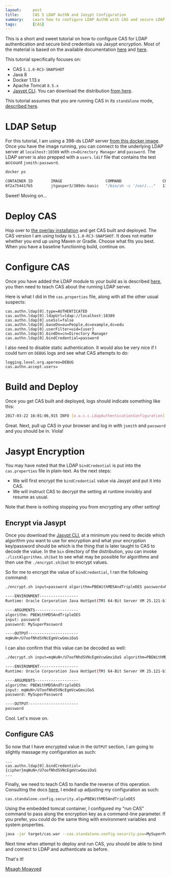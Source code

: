 ```yaml
---
layout:     post
title:      CAS 5 LDAP AuthN and Jasypt Configuration
summary:    Learn how to configure LDAP AuthN with CAS and secure LDAP credentials via Jasypt.
tags:       [CAS]
---
```


This is a short and sweet tutorial on how to configure CAS for LDAP authentication and secure bind credentials via Jasypt encryption.
Most of the material is based on the available documentation [here](https://apereo.github.io/cas/development/installation/Configuration-Properties-Security.html) and [here](https://apereo.github.io/cas/development/installation/LDAP-Authentication.html).

This tutorial specifically focuses on:

- CAS `5.1.0-RC3-SNAPSHOT`
- Java 8
- Docker 1.13.x
- Apache Tomcat `8.5.x`
- [Jasypt CLI](http://www.jasypt.org/cli.html). You can download the distribution [from here](http://www.jasypt.org/download.html).

This tutorial assumes that you are running CAS in its `standalone` mode, [described here](https://apereo.github.io/cas/development/installation/Configuration-Server-Management.html).

# LDAP Setup

For this tutorial, I am using a 398-ds LDAP server [from this docker image](https://github.com/jtgasper3/docker-images/tree/master/389-ds).
Once you have the image running, you can connect to the underlying LDAP server at `localhost:10389` with `cn=Directory Manager` and `password`. The LDAP server is also prepped with a `users.ldif` file that contains the test account `jsmith:password`.

```bash
docker ps

CONTAINER ID        IMAGE                   COMMAND                  CREATED             STATUS              PORTS                    NAMES
0f2a75441fb5        jtgasper3/389ds-basic   "/bin/sh -c '/usr/..."   11 days ago         Up 6 minutes        0.0.0.0:10389->389/tcp   ldap-server
```

Sweet! Moving on...

# Deploy CAS

Hop over to [the overlay installation](https://apereo.github.io/cas/development/installation/Maven-Overlay-Installation.html) and get CAS built and deployed. The CAS version I am using today is `5.1.0-RC3-SNAPSHOT`. It does not matter whether you end up using Maven or Gradle. Choose what fits you best. When you have a baseline functioning build, continue on.

# Configure CAS

Once you have added the LDAP module to your build as is described [here](https://apereo.github.io/cas/development/installation/LDAP-Authentication.html), you then need to teach CAS about the running LDAP server.

Here is what I did in the `cas.properties` file, along with all the other usual suspects:

```properties
cas.authn.ldap[0].type=AUTHENTICATED
cas.authn.ldap[0].ldapUrl=ldap://localhost:10389
cas.authn.ldap[0].useSsl=false
cas.authn.ldap[0].baseDn=ou=People,dc=example,dc=edu
cas.authn.ldap[0].userFilter=uid={user}
cas.authn.ldap[0].bindDn=cn=Directory Manager
cas.authn.ldap[0].bindCredential=password
```

I also need to disable static authentication. It would also be very nice if I could turn on `DEBUG` logs and see what CAS attempts to do:

```properties
logging.level.org.apereo=DEBUG
cas.authn.accept.users=
```

# Build and Deploy

Once you get CAS built and deployed, logs should indicate something like this:

```bash
2017-03-22 16:01:06,915 INFO [o.a.c.c.LdapAuthenticationConfiguration] - <Ldap authentication for [LdapAuthenticationHandler] is to chain principal resolvers via [[org.apereo.cas.authentication.principal.resolvers.ChainingPrincipalResolver@1452f4cb[chain=[org.apereo.cas.authentication.principal.resolvers.PersonDirectoryPrincipalResolver@1b7c5e6a[returnNullIfNoAttributes=false,principalAttributeName=<null>], org.apereo.cas.authentication.principal.resolvers.EchoingPrincipalResolver@6824495c[]]]]] for attribute resolution>
```

Great. Next, pull up CAS in your browser and log in with `jsmith` and `password` and you should be in. Viola!

# Jasypt Encryption

You may have noted that the LDAP `bindCredential` is put into the `cas.properties` file in plain-text. As the next steps:

- We will first encrypt the `bindCredential` value via Jasypt and put it into CAS.
- We will instruct CAS to decrypt the setting at runtime invisibly and resume as usual.

Note that there is nothing stopping you from encrypting any other setting!

## Encrypt via Jasypt

Once you download the [Jasypt CLI](http://www.jasypt.org/cli.html), at a minimum you need to decide which algorithm you want to use for encryption and what your encryption key/password should be which is the thing that is later taught to CAS to decode the value. In the `bin` directory of the distribution, you can invoke `./listAlgorithms.sh|bat` to see what may be possible for algorithms and then use the `./encrypt.sh|bat` to encrypt values.

So for me to encrypt the value of `bindCredential`, I ran the following command:

```bash
./encrypt.sh input=password algorithm=PBEWithMD5AndTripleDES password=MySuperPassword

----ENVIRONMENT-----------------
Runtime: Oracle Corporation Java HotSpot(TM) 64-Bit Server VM 25.121-b13 

----ARGUMENTS-------------------
algorithm: PBEWithMD5AndTripleDES
input: password
password: MySuperPassword

----OUTPUT----------------------
mqWuN+/U7oofNhdSVNcEgmVcwGmxiOaS
```

I can also confirm that this value can be decoded as well:

```bash
./decrypt.sh input=mqWuN+/U7oofNhdSVNcEgmVcwGmxiOaS algorithm=PBEWithMD5AndTripleDES password=MySuperPassword

----ENVIRONMENT-----------------
Runtime: Oracle Corporation Java HotSpot(TM) 64-Bit Server VM 25.121-b13 

----ARGUMENTS-------------------
algorithm: PBEWithMD5AndTripleDES
input: mqWuN+/U7oofNhdSVNcEgmVcwGmxiOaS
password: MySuperPassword

----OUTPUT----------------------
password
```

Cool. Let's move on.

## Configure CAS

So now that I have encrypted value in the `OUTPUT` section, I am going to slightly massage my configuration as such:

```properties
...
cas.authn.ldap[0].bindCredential={cipher}mqWuN+/U7oofNhdSVNcEgmVcwGmxiOaS
...
```

Finally, we need to teach CAS to handle the reverse of this operation. Consulting the docs [here](https://apereo.github.io/cas/development/installation/Configuration-Properties-Security.html), I ended up adjusting my configuration as such:

```properties
cas.standalone.config.security.alg=PBEWithMD5AndTripleDES
```

Using the embedded tomcat container, I configured my "run CAS" command to pass along the encryption key as a command-line parameter. If you prefer, you could do the same thing with environment variables and system properties.

```bash
java -jar target/cas.war --cas.standalone.config.security.psw=MySuperPassword
```

Next time when attempt to deploy and run CAS, you should be able to bind and connect to LDAP and authenticate as before.

That's it!

[Misagh Moayyed](https://fawnoos.com)
